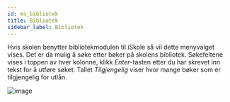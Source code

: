 ```yaml
---
id: ms_bibliotek
title: Bibliotek
sidebar_label: Bibliotek
---
```


Hvis skolen benytter bibliotekmodulen til iSkole så vil dette menyvalget vises. Det er da mulig å søke etter bøker på skolens bibliotek. Søkefeltene vises i toppen av hver kolonne, klikk _Enter_-tasten etter du har skrevet inn tekst for å utføre søket. Tallet _Tilgjengelig_ viser hvor mange bøker som er tilgjengelig for utlån.

![image](https://github.com/BarmanHanssen/iskole/assets/80097133/4512b61b-8dce-4e46-b101-cfa61427bca8)
